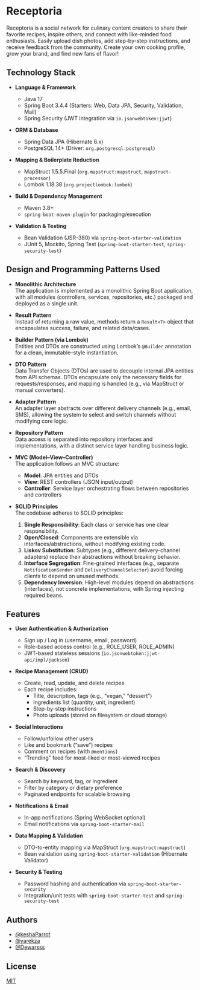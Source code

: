 # Receptoria

Receptoria is a social network for culinary content creators to share their favorite recipes, inspire others, and connect with like-minded food enthusiasts. Easily upload dish photos, add step-by-step instructions, and receive feedback from the community. Create your own cooking profile, grow your brand, and find new fans of flavor!

## Technology Stack

- **Language & Framework**  
  - Java 17  
  - Spring Boot 3.4.4 (Starters: Web, Data JPA, Security, Validation, Mail)  
  - Spring Security (JWT integration via `io.jsonwebtoken:jjwt`)  

- **ORM & Database**  
  - Spring Data JPA (Hibernate 6.x)  
  - PostgreSQL 14+ (Driver: `org.postgresql:postgresql`)  

- **Mapping & Boilerplate Reduction**  
  - MapStruct 1.5.5.Final (`org.mapstruct:mapstruct`, `mapstruct-processor`)  
  - Lombok 1.18.38 (`org.projectlombok:lombok`)  

- **Build & Dependency Management**  
  - Maven 3.8+  
  - `spring-boot-maven-plugin` for packaging/execution  

- **Validation & Testing**  
  - Bean Validation (JSR-380) via `spring-boot-starter-validation`  
  - JUnit 5, Mockito, Spring Test (`spring-boot-starter-test`, `spring-security-test`)  

## Design and Programming Patterns Used

- **Monolithic Architecture**  
  The application is implemented as a monolithic Spring Boot application, with all modules (controllers, services, repositories, etc.) packaged and deployed as a single unit.

- **Result Pattern**  
  Instead of returning a raw value, methods return a `Result<T>` object that encapsulates success, failure, and related data/cases.

- **Builder Pattern (via Lombok)**  
  Entities and DTOs are constructed using Lombok’s `@Builder` annotation for a clean, immutable–style instantiation.

- **DTO Pattern**  
  Data Transfer Objects (DTOs) are used to decouple internal JPA entities from API schemas. DTOs encapsulate only the necessary fields for requests/responses, and mapping is handled (e.g., via MapStruct or manual converters).

- **Adapter Pattern**  
  An adapter layer abstracts over different delivery channels (e.g., email, SMS), allowing the system to select and switch channels without modifying core logic.

- **Repository Pattern**  
  Data access is separated into repository interfaces and implementations, with a distinct service layer handling business logic.

- **MVC (Model–View–Controller)**  
  The application follows an MVC structure:  
  - **Model**: JPA entities and DTOs  
  - **View**: REST controllers (JSON input/output)  
  - **Controller**: Service layer orchestrating flows between repositories and controllers

- **SOLID Principles**  
  The codebase adheres to SOLID principles:  
  1. **Single Responsibility**: Each class or service has one clear responsibility.  
  2. **Open/Closed**: Components are extensible via interfaces/abstractions, without modifying existing code.  
  3. **Liskov Substitution**: Subtypes (e.g., different delivery-channel adapters) replace their abstractions without breaking behavior.  
  4. **Interface Segregation**: Fine-grained interfaces (e.g., separate `NotificationSender` and `DeliveryChannelSelector`) avoid forcing clients to depend on unused methods.  
  5. **Dependency Inversion**: High-level modules depend on abstractions (interfaces), not concrete implementations, with Spring injecting required beans.


## Features

- **User Authentication & Authorization**  
  - Sign up / Log in (username, email, password)  
  - Role-based access control (e.g., ROLE_USER, ROLE_ADMIN)  
  - JWT-based stateless sessions (`io.jsonwebtoken:jjwt-api/impl/jackson`)  

- **Recipe Management (CRUD)**  
  - Create, read, update, and delete recipes  
  - Each recipe includes:  
    - Title, description, tags (e.g., “vegan,” “dessert”)  
    - Ingredients list (quantity, unit, ingredient)  
    - Step-by-step instructions  
    - Photo uploads (stored on filesystem or cloud storage)  

- **Social Interactions**  
  - Follow/unfollow other users  
  - Like and bookmark (“save”) recipes  
  - Comment on recipes (with `@mentions`)  
  - “Trending” feed for most-liked or most-viewed recipes  

- **Search & Discovery**  
  - Search by keyword, tag, or ingredient  
  - Filter by category or dietary preference  
  - Paginated endpoints for scalable browsing  

- **Notifications & Email**  
  - In-app notifications (Spring WebSocket optional)  
  - Email notifications via `spring-boot-starter-mail`  

- **Data Mapping & Validation**  
  - DTO-to-entity mapping via MapStruct (`org.mapstruct:mapstruct`)  
  - Bean validation using `spring-boot-starter-validation` (Hibernate Validator)  

- **Security & Testing**  
  - Password hashing and authentication via `spring-boot-starter-security`  
  - Integration/unit tests with `spring-boot-starter-test` and `spring-security-test`  

## Authors

- [@keshaParrot](https://github.com/keshaParrot)
- [@yarekza](https://github.com/yarekza)
- [@Dewarsss](https://github.com/Dewarsss)

## License

[MIT](https://choosealicense.com/licenses/mit/)

